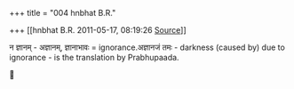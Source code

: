 +++
title = "004 hnbhat B.R."

+++
[[hnbhat B.R.	2011-05-17, 08:19:26 [Source](https://groups.google.com/g/samskrita/c/g9F9Il5J69k)]]



न ज्ञानम् - अज्ञानम्, ज्ञानाभावः = ignorance.अज्ञानजं तमः - darkness (caused by) due to ignorance - is the translation by Prabhupaada.



